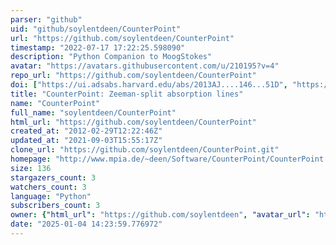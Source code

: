 ```yaml
---
parser: "github"
uid: "github/soylentdeen/CounterPoint"
url: "https://github.com/soylentdeen/CounterPoint"
timestamp: "2022-07-17 17:22:25.598090"
description: "Python Companion to MoogStokes"
avatar: "https://avatars.githubusercontent.com/u/210195?v=4"
repo_url: "https://github.com/soylentdeen/CounterPoint"
doi: ["https://ui.adsabs.harvard.edu/abs/2013AJ....146...51D", "https://ui.adsabs.harvard.edu/abs/2015ascl.soft12013D/abstract"]
title: "CounterPoint: Zeeman-split absorption lines"
name: "CounterPoint"
full_name: "soylentdeen/CounterPoint"
html_url: "https://github.com/soylentdeen/CounterPoint"
created_at: "2012-02-29T12:22:46Z"
updated_at: "2021-09-03T15:55:17Z"
clone_url: "https://github.com/soylentdeen/CounterPoint.git"
homepage: "http://www.mpia.de/~deen/Software/CounterPoint/CounterPoint.html"
size: 136
stargazers_count: 3
watchers_count: 3
language: "Python"
subscribers_count: 3
owner: {"html_url": "https://github.com/soylentdeen", "avatar_url": "https://avatars.githubusercontent.com/u/210195?v=4", "login": "soylentdeen", "type": "User"}
date: "2025-01-04 14:23:59.776972"
---
```

